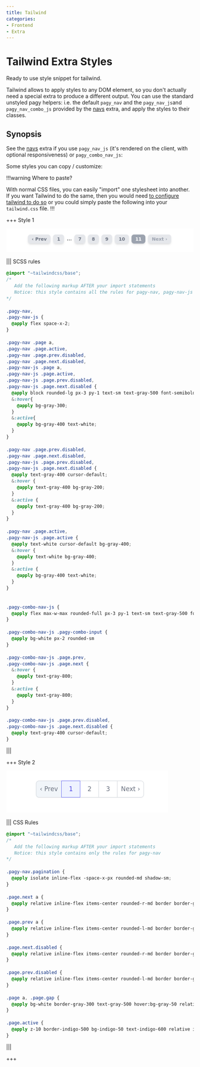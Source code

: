 ```yaml
---
title: Tailwind
categories:
- Frontend
- Extra
---
```


# Tailwind Extra Styles

Ready to use style snippet for tailwind.

Tailwind allows to apply styles to any DOM element, so you don't actually need a special extra to produce a different output. You can use the standard unstyled pagy helpers: i.e. the default `pagy_nav` and the `pagy_nav_js`and `pagy_nav_combo_js` provided by the [navs](navs.md) extra, and apply the styles to their classes.

## Synopsis

See the [navs](navs.md) extra if you use `pagy_nav_js` (it's rendered on the client, with optional responsiveness) or `pagy_combo_nav_js`:

Some styles you can copy / customize:

!!!warning Where to paste?

With normal CSS files, you can easily "import" one stylesheet into another. If you want Tailwind to do the same, then you would need [to configure tailwind to do so](https://tailwindcss.com/docs/using-with-preprocessors#build-time-imports) or you could simply paste the following into your `tailwind.css` file.
!!!

+++ Style 1

![Image of Style 1](../assets/images/tailwind-example-style-1.png)

||| SCSS rules
```scss
@import "~tailwindcss/base";
/* 
   Add the following markup AFTER your import statements
   Notice: this style contains all the rules for pagy-nav, pagy-nav-js and pagy-combo-nav-js
*/

.pagy-nav,
.pagy-nav-js {
  @apply flex space-x-2;
}

.pagy-nav .page a,
.pagy-nav .page.active,
.pagy-nav .page.prev.disabled,
.pagy-nav .page.next.disabled,
.pagy-nav-js .page a,
.pagy-nav-js .page.active,
.pagy-nav-js .page.prev.disabled,
.pagy-nav-js .page.next.disabled {
  @apply block rounded-lg px-3 py-1 text-sm text-gray-500 font-semibold bg-gray-200 shadow-md;
  &:hover{
    @apply bg-gray-300;
  }
  &:active{
    @apply bg-gray-400 text-white;
  }
}

.pagy-nav .page.prev.disabled,
.pagy-nav .page.next.disabled,
.pagy-nav-js .page.prev.disabled,
.pagy-nav-js .page.next.disabled {
  @apply text-gray-400 cursor-default;
  &:hover {
    @apply text-gray-400 bg-gray-200;
  }
  &:active {
    @apply text-gray-400 bg-gray-200;
  }
}

.pagy-nav .page.active,
.pagy-nav-js .page.active {
  @apply text-white cursor-default bg-gray-400;
  &:hover {
    @apply text-white bg-gray-400;
  }
  &:active {
    @apply bg-gray-400 text-white;
  }
}


.pagy-combo-nav-js {
  @apply flex max-w-max rounded-full px-3 py-1 text-sm text-gray-500 font-semibold bg-gray-200 shadow-md;
}

.pagy-combo-nav-js .pagy-combo-input {
  @apply bg-white px-2 rounded-sm
}

.pagy-combo-nav-js .page.prev,
.pagy-combo-nav-js .page.next {
  &:hover {
    @apply text-gray-800;
  }
  &:active {
    @apply text-gray-800;
  }
}

.pagy-combo-nav-js .page.prev.disabled,
.pagy-combo-nav-js .page.next.disabled {
  @apply text-gray-400 cursor-default;
}
```
|||


+++ Style 2

![Image of Style 2](../assets/images/tailwind-example-style-2.png)

||| CSS Rules
```scss
@import "~tailwindcss/base"; 
/* 
   Add the following markup AFTER your import statements
   Notice: this style contains only the rules for pagy-nav
*/

.pagy-nav.pagination {
  @apply isolate inline-flex -space-x-px rounded-md shadow-sm;
}

.page.next a {
  @apply relative inline-flex items-center rounded-r-md border border-gray-300 bg-white px-2 py-2 text-sm font-medium text-gray-500 hover:bg-gray-50 focus:z-20;
}

.page.prev a {
  @apply relative inline-flex items-center rounded-l-md border border-gray-300 bg-white px-2 py-2 text-sm font-medium text-gray-500 hover:bg-gray-50 focus:z-20;
}

.page.next.disabled {
  @apply relative inline-flex items-center rounded-r-md border border-gray-300 bg-slate-100 px-2 py-2 text-sm font-medium text-gray-500 hover:bg-gray-50 focus:z-20;
}

.page.prev.disabled {
  @apply relative inline-flex items-center rounded-l-md border border-gray-300 bg-slate-100 px-2 py-2 text-sm font-medium text-gray-500 hover:bg-gray-50 focus:z-20;
}

.page a, .page.gap {
  @apply bg-white border-gray-300 text-gray-500 hover:bg-gray-50 relative inline-flex items-center border px-4 py-2 text-sm font-medium focus:z-20;
}

.page.active {
  @apply z-10 border-indigo-500 bg-indigo-50 text-indigo-600 relative inline-flex items-center border px-4 py-2 text-sm font-medium focus:z-20;
}
```
|||

+++
